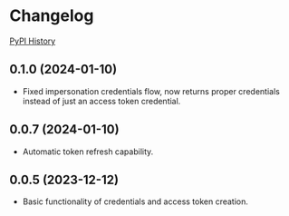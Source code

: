 # Changelog

[PyPI History](https://pypi.org/project/bibt-gcp-iam/#history)

## 0.1.0 (2024-01-10)

- Fixed impersonation credentials flow, now returns proper credentials instead of just an access token credential.

## 0.0.7 (2024-01-10)

- Automatic token refresh capability.

## 0.0.5 (2023-12-12)

- Basic functionality of credentials and access token creation.
